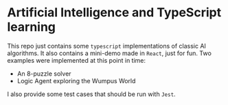# Artificial Intelligence and TypeScript learning

This repo just contains some `typescript` implementations of classic AI algorithms. It also contains
a mini-demo made in `React`, just for fun. Two examples were implemented at this point in time:

* An 8-puzzle solver
* Logic Agent exploring the Wumpus World

I also provide some test cases that should be run with `Jest`.


